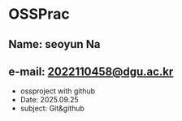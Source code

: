 # OSSPrac
## Name: seoyun Na
## e-mail: 2022110458@dgu.ac.kr
  - ossproject with github
  - Date: 2025.09.25
  - subject: Git&github
